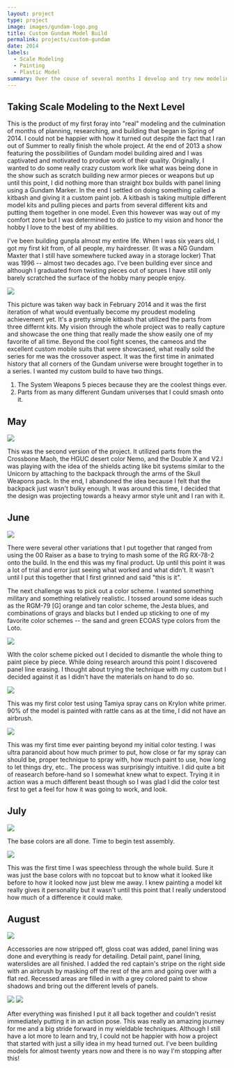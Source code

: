 ```yaml
---
layout: project
type: project
image: images/gundam-logo.png
title: Custom Gundam Model Build
permalink: projects/custom-gundam
date: 2014
labels:
  - Scale Modeling
  - Painting
  - Plastic Model
summary: Over the couse of several months I develop and try new modeling skills for the first time.
---
```


## Taking Scale Modeling to the Next Level
This is the product of my first foray into "real" modeling and the culmination of months of planning, researching, and building that began in Spring of 2014. I could not be happier with how it turned out despite the fact that I ran out of Summer to really finish the whole project. At the end of 2013 a show featuring the possibilities of Gundam model building aired and I was captivated and motivated to produe work of their quality. Originally, I wanted to do some really crazy custom work like what was being done in the show such as scratch building new armor pieces or weapons but up until this point, I did nothing more than straight box builds with panel lining using a Gundam Marker. In the end I settled on doing something called a kitbash and giving it a custom paint job. A kitbash is taking multiple different model kits and pulling pieces and parts from several different kits and putting them together in one model. Even this however was way out of my comfort zone but I was determined to do justice to my vision and honor the hobby I love to the best of my abilities.

I've been building gunpla almost my entire life. When I was six years old, I got my first kit from, of all people, my hairdresser. (It was a NG Gundam Maxter that I still have somewhere tucked away in a storage locker) That was 1996 -- almost two decades ago. I've been building ever since and although I graduated from twisting pieces out of sprues I have still only barely scratched the surface of the hobby many people enjoy.

<div>
  <img class="ui image" src="http://i.imgur.com/s0YLxfP.jpg">
</div>

This picture was taken way back in February 2014 and it was the first iteration of what would eventually become my proudest modeling achievement yet. It's a pretty simple kitbash that utilized the parts from three differnt kits. My vision through the whole project was to really capture and showcase the one thing that really made the show easily one of my favorite of all time. Beyond the cool fight scenes, the cameos and the excellent custom mobile suits that were showcased, what really sold the series for me was the crossover aspect. It was the first time in animated history that all corners of the Gundam universe were brought together in to a series. I wanted my custom build to have two things. 

1. The System Weapons 5 pieces because they are the coolest things ever.
2. Parts from as many different Gundam universes that I could smash onto it.

## May
<div>
  <img class="ui image" src="http://i.imgur.com/1ngACsC.jpg">
</div>

This was the second version of the project. It utilized parts from the Crossbone Maoh, the HGUC desert color Nemo, and the Double X and V2.I was playing with the idea of the shields acting like bit systems similar to the Unicorn by attaching to the backpack through the arms of the Skull Weapons pack. In the end, I abandoned the idea because I felt that the backpack just wasn't bulky enough. It was around this time, I decided that the design was projecting towards a heavy armor style unit and I ran with it.

## June
<div>
  <img class="ui image" src="http://i.imgur.com/3XRErJT.jpg">
</div>

There were several other variations that I put together that ranged from using the 00 Raiser as a base to trying to mash some of the RG RX-78-2 onto the build. In the end this was my final product. Up until this point it was a lot of trial and error just seeing what worked and what didn't. It wasn't until I put this together that I first grinned and said "this is it".

The next challenge was to pick out a color scheme. I wanted something military and something relatively realistic. I tossed around some ideas such as the RGM-79 [G] orange and tan color scheme, the Jesta blues, and combinations of grays and blacks but I ended up sticking to one of my favorite color schemes -- the sand and green ECOAS type colors from the Loto.

<div>
  <img class="ui image" src="http://i.imgur.com/fzhgl9N.jpg">
</div>

WIth the color scheme picked out I decided to dismantle the whole thing to paint piece by piece. While doing research around this point I discovered panel line erasing. I thought about trying the technique with my custom but I decided against it as I didn't have the materials on hand to do so.

<div>
  <img class="ui image" src="http://i.imgur.com/g1kCLHV.jpg">
</div>

This was my first color test using Tamiya spray cans on Krylon white primer. 90% of the model is painted with rattle cans as at the time, I did not have an airbrush.

<div>
  <img class="ui image" src="http://i.imgur.com/hAXkCjv.jpg">
</div>

This was my first time ever painting beyond my initial color testing. I was ultra paranoid about how much primer to put, how close or far my spray can should be, proper technique to spray with, how much paint to use, how long to let things dry, etc.. The process was surprisingly intuitive. I did quite a bit of reasearch before-hand so I somewhat knew what to expect. Trying it in action was a much different beast though so I was glad I did the color test first to get a feel for how it was going to work, and look.

## July

<div>
  <img class="ui image" src="http://i.imgur.com/eGWYtAH.jpg">
</div>

The base colors are all done. Time to begin test assembly.

<div>
  <img class="ui image" src="http://i.imgur.com/OUlnk2S.jpg">
</div>

This was the first time I was speechless through the whole build. Sure it was just the base colors with no topcoat but to know what it looked like before to how it looked now just blew me away. I knew painting a model kit really gives it personality but it wasn't until this point that I really understood how much of a difference it could make.

## August


<div>
  <img class="ui image" src="http://i.imgur.com/lrf9PRK.jpg">
</div>

Accessories are now stripped off, gloss coat was added, panel lining was done and everything is ready for detailing. Detail paint, panel lining, waterslides are all finished. I added the red captain's stripe on the right side with an airbrush by masking off the rest of the arm and going over with a flat red. Recessed areas are filled in with a grey colored paint to show shadows and bring out the different levels of panels. 

<div>
  <img class="ui image" src="http://i.imgur.com/3XnINKd.jpg">
  <img class="ui image" src="http://i.imgur.com/mtKX8zh.jpg">
</div>

After everything was finished I put it all back together and couldn't resist immediately putting it in an action pose. This was really an amazing journey for me and a big stride forward in my wieldable techniques. Although I still have a lot more to learn and try, I could not be happier with how a project that started with just a silly idea in my head turned out. I've been building models for almost twenty years now and there is no way I'm stopping after this!
